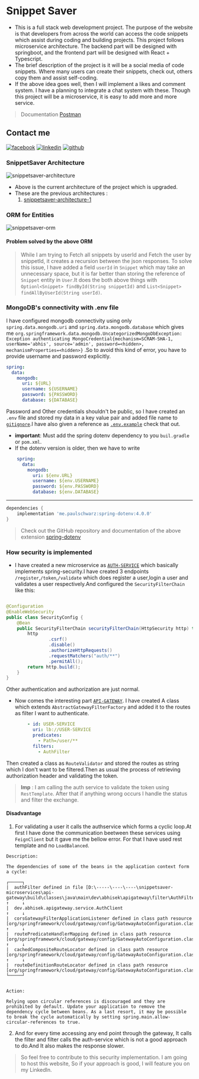 # Snippet Saver

* This is a full stack web development project. The purpose of the website is that developers from across the world can
  access the code snippets which assist during coding and building projects. This project follows microservice
  architecture. The backend part will be designed with springboot, and the frontend part will be designed with React +
  Typescript.
* The brief description of the project is it will be a social media of code snippets. Where many users can create their
  snippets, check out, others copy them and assist self-coding.
* If the above idea goes well, then I will implement a likes and comment system. I have a planning to integrate a chat
  system with these. Though this project will be a microservice, it is easy to add more and more service.

> Documentation [Postman](https://documenter.getpostman.com/view/23395461/2s93m7X1zz)

## Contact me

[![facebook](./facebook.png)](https://www.facebook.com/abhisek.mohanty.79069/)
[![linkedin](./linkedin.png)](https://www.linkedin.com/in/abhisek-mohanty-3a2241235/)
[![github](./github.png)](https://github.com/abhisekmohantychinua)

### **SnippetSaver Architecture**

![snippetsaver-architecture](./snippetsaver-architecture-2.png)

* Above is the current architecture of the project which is upgraded.
* These are the previous architectures :
    1. [snippetsaver-architecture-1](./snippetsaver-architecture.png)

### **ORM for Entities**

![snippetsaver-orm](./snippetsaver-orm.png)

#### Problem solved by the above ORM

> While I am trying to Fetch all snippets by userId and Fetch the user by snippetId, it creates a recursion between the
> json responses. To solve this issue, I have added a field `userId` in `Snippet` which may take an unnecessary space, but
> it is far better than storing the reference of `Snippet` entity in `User`.It does the both above things
> with ```Optionl<Snippet> findById(String snippetId)``` and ```List<Snippet> findAllByUserId(String userId)```.

### MongoDB's connectivity with .env file

I have configured mongodb connectivity using only `spring.data.mongodb.uri`
and `spring.data.mongodb.database` which gives
me `org.springframework.data.mongodb.UncategorizedMongoDbException: Exception authenticating MongoCredential{mechanism=SCRAM-SHA-1, userName='abhis', source='admin', password=<hidden>, mechanismProperties=<hidden>}`
.So
to avoid this kind of error, you have to provide username and password explicitly.

```yaml
spring:
  data:
    mongodb:
      uri: ${URL}
      username: ${USERNAME}
      password: ${PASSWORD}
      database: ${DATABASE}
```

Password and Other credentials shouldn't be public, so I have created an `.env` file
and stored my data in a key value pair and added file name to [`gitignore`](./user-service/.gitignore).I have also given
a reference
as [`.env.example`](./user-service/src/main/resources/.env.examples) check that out.

* **important**: Must add the spring dotenv dependency to you `buil.gradle` or `pom.xml`.
* If the dotenv version is older, then we have to write

```yaml
    spring:
      data:
        mongodb:
          uri: ${env.URL}
          username: ${env.USERNAME}
          password: ${env.PASSWORD}
          database: ${env.DATABASE}
```

___

```groovy
dependencies {
    implementation 'me.paulschwarz:spring-dotenv:4.0.0'
}
```

> Check out the GitHub repository and documentation of the above
> extension [spring-dotenv](https://github.com/paulschwarz/spring-dotenv.git)

### How security is implemented

  * I have created a new microservice as [`AUTH-SERVICE`](./auth-service) which basically implements spring-security.I
  have created 3 endpoints `/register`,`/token`,`/validate`
  which does register a user,login a user
  and validates a user respectively.And configured the `SecurityFilterChain` like this:

```java

@Configuration
@EnableWebSecurity
public class SecurityConfig {
    @Bean
    public SecurityFilterChain securityFilterChain(HttpSecurity http) throws Exception {
        http
                .csrf()
                .disable()
                .authorizeHttpRequests()
                .requestMatchers("auth/**")
                .permitAll();
        return http.build();
    }
}
```

  Other authentication and authorization are just normal.

  * Now comes the interesting part [`API-GATEWAY`](./api-gateway). I have created A class which
  extends `AbstractGatewayFilterFactory` and added it to the routes as filter I want to authenticate.
```yaml
        - id: USER-SERVICE
          uri: lb://USER-SERVICE
          predicates:
            - Path=/user/**
          filters:
            - AuthFilter
```
  Then created a class as `RouteValidator` and stored the routes as string which I don't want to be filtered.Then as usual the process of retrieving authorization header and validating the token.
  > **Imp** : I am calling the auth service to validate the token using `RestTemplate`.
  After that if anything wrong occurs I handle the status and filter the exchange.


#### Disadvantage
  1. For validating a user it calls the authservice which forms a cyclic loop.At first I have done the communication beetween these services using `FeignClient` but it gave me the bellow error. For that I have used rest template and no `LoadBalanced`.
  ```
Description:

The dependencies of some of the beans in the application context form a cycle:

┌─────┐
|  authFilter defined in file [D:\-----\----\----\snippetsaver-microservices\api-gateway\build\classes\java\main\dev\abhisek\apigateway\filter\AuthFilter.class]
↑     ↓
|  dev.abhisek.apigateway.service.AuthClient
↑     ↓
|  corsGatewayFilterApplicationListener defined in class path resource [org/springframework/cloud/gateway/config/GatewayAutoConfiguration.class]
↑     ↓
|  routePredicateHandlerMapping defined in class path resource [org/springframework/cloud/gateway/config/GatewayAutoConfiguration.class]
↑     ↓
|  cachedCompositeRouteLocator defined in class path resource [org/springframework/cloud/gateway/config/GatewayAutoConfiguration.class]
↑     ↓
|  routeDefinitionRouteLocator defined in class path resource [org/springframework/cloud/gateway/config/GatewayAutoConfiguration.class]
└─────┘


Action:

Relying upon circular references is discouraged and they are prohibited by default. Update your application to remove the dependency cycle between beans. As a last resort, it may be possible to break the cycle automatically by setting spring.main.allow-circular-references to true.
  ```

  2. And for every time accessing any end point through the gateway, It calls the filter and filter calls the auth-service which is not a good approach to do.And It also makes the response slower.

  > So feel free to contribute to this security implementation. I am going to host this website, So if your approach is good, I will feature you on my LinkedIn.
